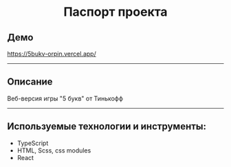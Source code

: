 <h1 align="center">Паспорт проекта</h1>

## Демо

https://5bukv-orpin.vercel.app/

---

## Описание

Веб-версия игры "5 букв" от Тинькофф

---

## Используемые технологии и инструменты:

- TypeScript
- HTML, Scss, css modules
- React
